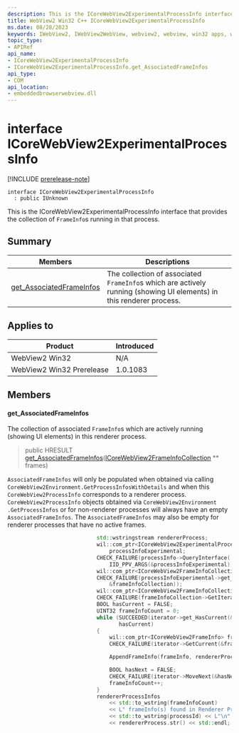 ```yaml
---
description: This is the ICoreWebView2ExperimentalProcessInfo interface that provides the collection of `FrameInfo`s running in that process.
title: WebView2 Win32 C++ ICoreWebView2ExperimentalProcessInfo
ms.date: 08/28/2023
keywords: IWebView2, IWebView2WebView, webview2, webview, win32 apps, win32, edge, ICoreWebView2, ICoreWebView2Controller, browser control, edge html, ICoreWebView2ExperimentalProcessInfo
topic_type: 
- APIRef
api_name:
- ICoreWebView2ExperimentalProcessInfo
- ICoreWebView2ExperimentalProcessInfo.get_AssociatedFrameInfos
api_type:
- COM
api_location:
- embeddedbrowserwebview.dll
---
```


# interface ICoreWebView2ExperimentalProcessInfo

[!INCLUDE [prerelease-note](../includes/prerelease-note.md)]

```
interface ICoreWebView2ExperimentalProcessInfo
  : public IUnknown
```

This is the ICoreWebView2ExperimentalProcessInfo interface that provides the collection of `FrameInfo`s running in that process.

## Summary

 Members                        | Descriptions
--------------------------------|---------------------------------------------
[get_AssociatedFrameInfos](#get_associatedframeinfos) | The collection of associated `FrameInfo`s which are actively running (showing UI elements) in this renderer process.

## Applies to

Product                         | Introduced
--------------------------------|---------------------------------------------
WebView2 Win32            |    N/A
WebView2 Win32 Prerelease |    1.0.1083

## Members

#### get_AssociatedFrameInfos

The collection of associated `FrameInfo`s which are actively running (showing UI elements) in this renderer process.

> public HRESULT [get_AssociatedFrameInfos](#get_associatedframeinfos)([ICoreWebView2FrameInfoCollection](icorewebview2frameinfocollection.md) ** frames)

`AssociatedFrameInfos` will only be populated when obtained via calling `CoreWebView2Environment.GetProcessInfosWithDetails` and when this `CoreWebView2ProcessInfo` corresponds to a renderer process. `CoreWebView2ProcessInfo` objects obtained via `CoreWebView2Environment .GetProcessInfos` or for non-renderer processes will always have an empty `AssociatedFrameInfos`. The `AssociatedFrameInfos` may also be empty for renderer processes that have no active frames.

```cpp
                            std::wstringstream rendererProcess;
                            wil::com_ptr<ICoreWebView2ExperimentalProcessInfo>
                                processInfoExperimental;
                            CHECK_FAILURE(processInfo->QueryInterface(
                                IID_PPV_ARGS(&processInfoExperimental)));
                            wil::com_ptr<ICoreWebView2FrameInfoCollection> frameInfoCollection;
                            CHECK_FAILURE(processInfoExperimental->get_AssociatedFrameInfos(
                                &frameInfoCollection));
                            wil::com_ptr<ICoreWebView2FrameInfoCollectionIterator> iterator;
                            CHECK_FAILURE(frameInfoCollection->GetIterator(&iterator));
                            BOOL hasCurrent = FALSE;
                            UINT32 frameInfoCount = 0;
                            while (SUCCEEDED(iterator->get_HasCurrent(&hasCurrent)) &&
                                   hasCurrent)
                            {
                                wil::com_ptr<ICoreWebView2FrameInfo> frameInfo;
                                CHECK_FAILURE(iterator->GetCurrent(&frameInfo));

                                AppendFrameInfo(frameInfo, rendererProcess);

                                BOOL hasNext = FALSE;
                                CHECK_FAILURE(iterator->MoveNext(&hasNext));
                                frameInfoCount++;
                            }
                            rendererProcessInfos
                                << std::to_wstring(frameInfoCount)
                                << L" frameInfo(s) found in Renderer Process ID:"
                                << std::to_wstring(processId) << L"\n"
                                << rendererProcess.str() << std::endl;
```

